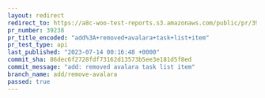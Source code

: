 ```yaml
---
layout: redirect
redirect_to: https://a8c-woo-test-reports.s3.amazonaws.com/public/pr/39238/api/index.html
pr_number: 39238
pr_title_encoded: "add%3A+removed+avalara+task+list+item"
pr_test_type: api
last_published: "2023-07-14 00:16:48 +0000"
commit_sha: 86dec6f2728fdf73162d13573b5ee3e181d5f8ed
commit_message: "add: removed avalara task list item"
branch_name: add/remove-avalara
passed: true
---
```

